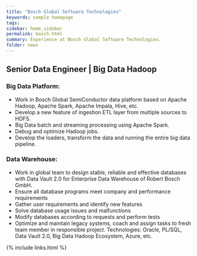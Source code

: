 ```yaml
---
title: "Bosch Global Software Technologies"
keywords: sample homepage
tags: 
sidebar: home_sidebar
permalink: bosch.html
summary: Experience at Bosch Global Software Technologies.
folder: news
---
```


## Senior Data Engineer | Big Data Hadoop
### Big Data Platform:
- Work in Bosch Global SemiConductor data platform based on Apache Hadoop, Apache Spark, Apache Impala, Hive, etc.
- Develop a new feature of ingestion ETL layer from multiple sources to HDFS.
- Big Data batch and streaming processing using Apache Spark.
- Debug and optimize Hadoop jobs.
- Develop the loaders, transform the data and running the entire big data pipeline. 
### Data Warehouse:
- Work in global team to design stable, reliable and effective databases with Data Vault 2.0 for Enterprise Data Warehouse of Robert Bosch GmbH.
- Ensure all database programs meet company and performance requirements
- Gather user requirements and identify new features
- Solve database usage issues and malfunctions
- Modify databases according to requests and perform tests
- Optimize and maintain legacy systems, coach and assign tasks to fresh team member in responsible project.
Technologies: Oracle, PL/SQL, Data Vault 2.0, Big Data Hadoop Ecosystem, Azure, etc.

{% include links.html %}